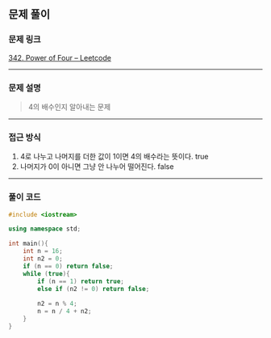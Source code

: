 ##  문제 풀이

###  문제 링크  
[342. Power of Four – Leetcode](https://leetcode.com/problems/power-of-four/description/)

---

###  문제 설명  
> 4의 배수인지 알아내는 문제
---

###  접근 방식  
1. 4로 나누고 나머지를 더한 값이 1이면 4의 배수라는 뜻이다. true
2. 나머지가 0이 아니면 그냥 안 나누어 떨어진다. false

---

### 풀이 코드

```cpp
#include <iostream>

using namespace std;

int main(){
    int n = 16;
    int n2 = 0;
    if (n == 0) return false;
    while (true){
        if (n == 1) return true;
        else if (n2 != 0) return false;
        
        n2 = n % 4;
        n = n / 4 + n2;
    }
}
```


